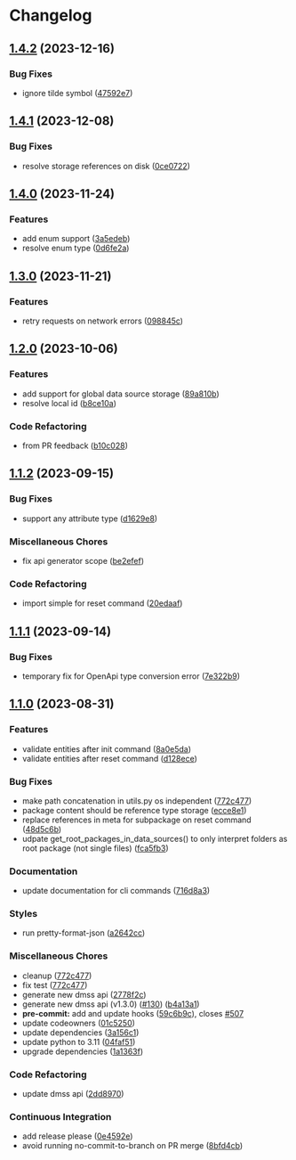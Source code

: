 # Changelog

## [1.4.2](https://github.com/equinor/dm-cli/compare/v1.4.1...v1.4.2) (2023-12-16)


### Bug Fixes

* ignore tilde symbol ([47592e7](https://github.com/equinor/dm-cli/commit/47592e79475fa0a06d14a33aaef0a951cba0e427))

## [1.4.1](https://github.com/equinor/dm-cli/compare/v1.4.0...v1.4.1) (2023-12-08)


### Bug Fixes

* resolve storage references on disk ([0ce0722](https://github.com/equinor/dm-cli/commit/0ce0722a6dcbf9906f6db2103acc1f05ea60e69c))

## [1.4.0](https://github.com/equinor/dm-cli/compare/v1.3.0...v1.4.0) (2023-11-24)


### Features

* add enum support ([3a5edeb](https://github.com/equinor/dm-cli/commit/3a5edeb650a84b1fa6837d69e7b726c0ca9e87c6))
* resolve enum type ([0d6fe2a](https://github.com/equinor/dm-cli/commit/0d6fe2a040c8ccee6410f3253b0a4fb74e1c9c46))

## [1.3.0](https://github.com/equinor/dm-cli/compare/v1.2.0...v1.3.0) (2023-11-21)


### Features

* retry requests on network errors ([098845c](https://github.com/equinor/dm-cli/commit/098845c6da5ca107d44d8d20b37b6e6a2d60ec96))

## [1.2.0](https://github.com/equinor/dm-cli/compare/v1.1.2...v1.2.0) (2023-10-06)


### Features

* add support for global data source storage ([89a810b](https://github.com/equinor/dm-cli/commit/89a810bf8effcacc49c11a520b5c7cada4182f2b))
* resolve local id ([b8ce10a](https://github.com/equinor/dm-cli/commit/b8ce10a3d3da752c29f03519b12c1a9218966f3d))


### Code Refactoring

* from PR feedback ([b10c028](https://github.com/equinor/dm-cli/commit/b10c02843f21fbf014d67aab00ad74d7b62666ae))

## [1.1.2](https://github.com/equinor/dm-cli/compare/v1.1.1...v1.1.2) (2023-09-15)


### Bug Fixes

* support any attribute type ([d1629e8](https://github.com/equinor/dm-cli/commit/d1629e8d08d3a7de8bd9cd92659067510cda4b60))


### Miscellaneous Chores

* fix api generator scope ([be2efef](https://github.com/equinor/dm-cli/commit/be2efefff7066575bf162e8b07a6f8816822f415))


### Code Refactoring

* import simple for reset command ([20edaaf](https://github.com/equinor/dm-cli/commit/20edaaf76424ff6070c5ba4562f9ddd9daa24162))

## [1.1.1](https://github.com/equinor/dm-cli/compare/v1.1.0...v1.1.1) (2023-09-14)


### Bug Fixes

* temporary fix for OpenApi type conversion error ([7e322b9](https://github.com/equinor/dm-cli/commit/7e322b98e4cd08a7670b534f147db216f7a69d37))

## [1.1.0](https://github.com/equinor/dm-cli/compare/v1.0.14...v1.1.0) (2023-08-31)


### Features

* validate entities after init command ([8a0e5da](https://github.com/equinor/dm-cli/commit/8a0e5dad39fce7ec5f245d07e1507ea2976faf95))
* validate entities after reset command ([d128ece](https://github.com/equinor/dm-cli/commit/d128ece3b23ba0a85afc21d06001930b02e349fa))


### Bug Fixes

* make path concatenation in utils.py os independent ([772c477](https://github.com/equinor/dm-cli/commit/772c477213ab54dbb8b848d59a73b6ca34bb99bb))
* package content should be reference type storage ([ecce8e1](https://github.com/equinor/dm-cli/commit/ecce8e10699f488cbd0bcea2f58ac50d53d19ac4))
* replace references in meta for subpackage on reset command ([48d5c6b](https://github.com/equinor/dm-cli/commit/48d5c6bc896309e2dc5ea37cc515a4baa9ae9621))
* udpate get_root_packages_in_data_sources() to only interpret folders as root package (not single files) ([fca5fb3](https://github.com/equinor/dm-cli/commit/fca5fb353657248e2afb95515ba8a1df8aa25ef2))


### Documentation

* update documentation for cli commands ([716d8a3](https://github.com/equinor/dm-cli/commit/716d8a382827dee3b243af6eacb7c1b25158a67d))


### Styles

* run pretty-format-json ([a2642cc](https://github.com/equinor/dm-cli/commit/a2642ccbfec8b461bf75110f8ddf5f024b62a3e3))


### Miscellaneous Chores

* cleanup ([772c477](https://github.com/equinor/dm-cli/commit/772c477213ab54dbb8b848d59a73b6ca34bb99bb))
* fix test ([772c477](https://github.com/equinor/dm-cli/commit/772c477213ab54dbb8b848d59a73b6ca34bb99bb))
* generate new dmss api ([2778f2c](https://github.com/equinor/dm-cli/commit/2778f2c162083372e7a0ceb85593ea081c5b3d43))
* generate new dmss api (v1.3.0) ([#130](https://github.com/equinor/dm-cli/issues/130)) ([b4a13a1](https://github.com/equinor/dm-cli/commit/b4a13a1a628fdde3a0c80137e33594ec3609220b))
* **pre-commit:** add and update hooks ([59c6b9c](https://github.com/equinor/dm-cli/commit/59c6b9c3280bd818472b33fcb7a643fea0fad773)), closes [#507](https://github.com/equinor/dm-cli/issues/507)
* update codeowners ([01c5250](https://github.com/equinor/dm-cli/commit/01c52507fab75927bead51601ba47b52934c3084))
* update dependencies ([3a156c1](https://github.com/equinor/dm-cli/commit/3a156c14241fd301651f20a91f5124ae5ea76a28))
* update python to 3.11 ([04faf51](https://github.com/equinor/dm-cli/commit/04faf51c211c6c646bd6e7d7157c6550029363fc))
* upgrade dependencies ([1a1363f](https://github.com/equinor/dm-cli/commit/1a1363f74a30820223edc552252aa3c5e3839175))


### Code Refactoring

* update dmss api ([2dd8970](https://github.com/equinor/dm-cli/commit/2dd89707c7af816f59d3219c10a5fa40a694d4cd))


### Continuous Integration

* add release please ([0e4592e](https://github.com/equinor/dm-cli/commit/0e4592e4e267b1e67e10786150b041a6cfb9e9d9))
* avoid running no-commit-to-branch on PR merge ([8bfd4cb](https://github.com/equinor/dm-cli/commit/8bfd4cb135d939dcbdc2ecd3fd651a54bbb00792))
